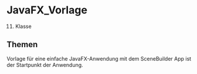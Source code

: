 # JavaFX_Vorlage

11. Klasse

## Themen
Vorlage für eine einfache JavaFX-Anwendung mit dem SceneBuilder
App ist der Startpunkt der Anwendung.
